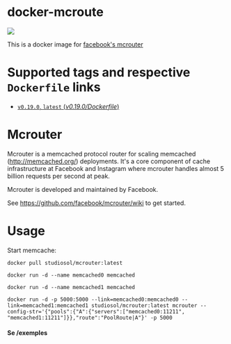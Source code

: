 docker-mcroute
==============

[![](https://badge.imagelayers.io/studiosol/mcrouter:latest.svg)](https://imagelayers.io/?images=studiosol/mcrouter:latest 'Get your own badge on imagelayers.io')


This is a docker image for [facebook's mcrouter](https://github.com/facebook/mcrouter)



# Supported tags and respective `Dockerfile` links

-	[`v0.19.0`, `latest` (*v0.19.0/Dockerfile*)](https://github.com/StudioSol/docker-mcrouter/tree/v0.19.0)


# Mcrouter

Mcrouter is a memcached protocol router for scaling memcached
(http://memcached.org/) deployments. It's a core component of cache
infrastructure at Facebook and Instagram where mcrouter handles almost
5 billion requests per second at peak.

Mcrouter is developed and maintained by Facebook.

See https://github.com/facebook/mcrouter/wiki to get started.

# Usage

Start memcache: 

`docker pull studiosol/mcrouter:latest`

`docker run -d --name memcached0 memcached`

`docker run -d --name memcached1 memcached`

`docker run -d -p 5000:5000 --link=memcached0:memcached0 --link=memcached1:memcached1 studiosol/mcrouter:latest mcrouter --config-str='{"pools":{"A":{"servers":["memcached0:11211", "memcached1:11211"]}},"route":"PoolRoute|A"}' -p 5000`



#### Se /exemples 